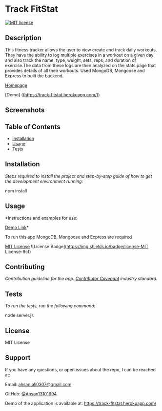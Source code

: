 

  # Track FitStat
  
[![MIT license](https://img.shields.io/badge/License-MIT-blue.svg)](https://opensource.org/licenses/MIT)

  ## Description 
  
  This fitness tracker allows the user to view create and track daily workouts. They have the ability to log multiple exercises in a workout on a given day and also track the name, type, weight, sets, reps, and duration of exercise.The data from these logs are then analyzed on the stats page that provides details of all their workouts. Used MongoDB, Mongoose and Express to built the backend.

  [Homepage]((https://github.com/ahsan13101994/Fitness_Tracker))

  [Demo] ((https://track-fitstat.herokuapp.com/))

  ## Screenshots

  ## Table of Contents
  * [Installation](#installation)
  * [Usage](#usage)
  * [Tests](#tests)


  ## Installation
  
  *Steps required to install the project and step-by-step guide of how to get the development environment running:*
  
  npm install

  ## Usage 
  
  *Instructions and examples for use:
   
  [Demo Link](https://drive.google.com/file/d/1lt_5fTS1c40iQVHQvRut7Gcmee0FBQef/view)*
  
  To run this app MongoDB, Mongoose and Express are required

  [MIT License](undefined)
  ![License Badge](https://img.shields.io/badge/license-MIT License-9cf)

  ## Contributing
 
  *Contribution guideline for the app. [Contributor Covenant](https://www.contributor-covenant.org/) industry standard.*
  

  ## Tests
  
  *To run the tests, run the following command:*
  
  node server.js

  ## License
  
  MIT License

  ## Support
  
  If you have any questions, or open issues about the repo, I can be reached at:

  Email: ahsan.ali0307@gmail.com

  GitHub: [@Ahsan13101994](https://github.com/Ahsan13101994/).

Demo of the application is available at: https://track-fitstat.herokuapp.com/